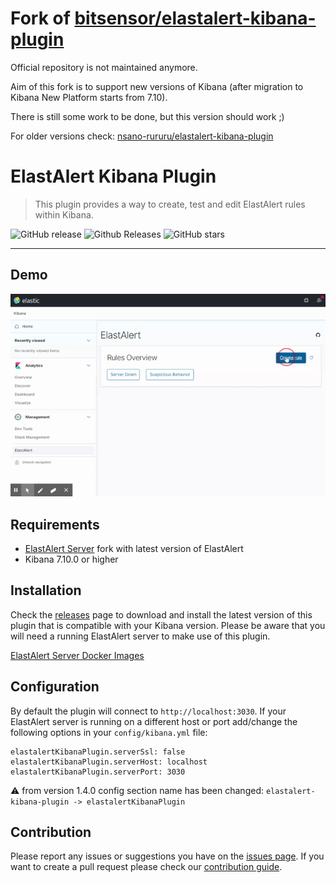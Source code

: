 # Fork of [bitsensor/elastalert-kibana-plugin](https://github.com/bitsensor/elastalert-kibana-plugin)

Official repository is not maintained anymore.

Aim of this fork is to support new versions of Kibana (after migration to Kibana New Platform starts from 7.10).

There is still some work to be done, but this version should work ;)

For older versions check: [nsano-rururu/elastalert-kibana-plugin](https://github.com/nsano-rururu/elastalert-kibana-plugin)

# ElastAlert Kibana Plugin

> This plugin provides a way to create, test and edit ElastAlert rules within Kibana.

![GitHub release](https://img.shields.io/github/release/karql/elastalert-kibana-plugin.svg)
![Github Releases](https://img.shields.io/github/downloads/karql/elastalert-kibana-plugin/total.svg)
![GitHub stars](https://img.shields.io/github/stars/karql/elastalert-kibana-plugin.svg?style=social&label=Stars)

---

## Demo
![Demo](demo.gif)

## Requirements
- [ElastAlert Server](https://github.com/karql/elastalert) fork with latest version of ElastAlert
- Kibana 7.10.0 or higher

## Installation
Check the [releases](https://github.com/karql/elastalert-kibana-plugin/releases) page to download and install the latest version of this plugin that is compatible with your Kibana version. Please be aware that you will need a running ElastAlert server to make use of this plugin.

[ElastAlert Server Docker Images](https://hub.docker.com/r/karql/elastalert)

## Configuration
By default the plugin will connect to `http://localhost:3030`. If your ElastAlert server is running on a different host or port add/change the following options in your `config/kibana.yml` file: 

```
elastalertKibanaPlugin.serverSsl: false
elastalertKibanaPlugin.serverHost: localhost
elastalertKibanaPlugin.serverPort: 3030
```

⚠️ from version 1.4.0 config section name has been changed:
`elastalert-kibana-plugin -> elastalertKibanaPlugin`

## Contribution
Please report any issues or suggestions you have on the [issues page](https://github.com/karql/elastalert-kibana-plugin/issues). If you want to create a pull request please check our [contribution guide](CONTRIBUTING.md).